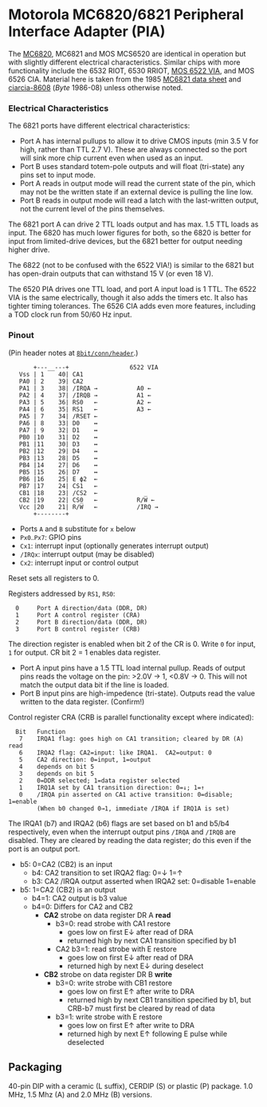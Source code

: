 Motorola MC6820/6821 Peripheral Interface Adapter (PIA)
=======================================================

The [MC6820], MC6821 and MOS MCS6520 are identical in operation but
with slightly different electrical characteristics. Similar chips with
more functionality include the 6532 RIOT, 6530 RRIOT, [MOS 6522 VIA][6522],
and MOS 6526 CIA. Material here is taken from the 1985 [MC6821 data
sheet][data] and [ciarcia-8608][] (_Byte_ 1986-08) unless otherwise
noted.

### Electrical Characteristics

The 6821 ports have different electrical characteristics:
- Port A has internal pullups to allow it to drive CMOS inputs (min
  3.5 V for high, rather than TTL 2.7 V). These are always connected
  so the port will sink more chip current even when used as an input.
- Port B uses standard totem-pole outputs and will float (tri-state)
  any pins set to input mode.
- Port A reads in output mode will read the current state of the pin,
  which may not be the written state if an external device is pulling
  the line low.
- Port B reads in output mode will read a latch with the last-written
  output, not the current level of the pins themselves.

The 6821 port A can drive 2 TTL loads output and has max. 1.5 TTL
loads as input. The 6820 has much lower figures for both, so the 6820
is better for input from limited-drive devices, but the 6821 better
for output needing higher drive.

The 6822 (not to be confused with the 6522 VIA!) is similar to the 6821
but has open-drain outputs that can withstand 15 V (or even 18 V).

The 6520 PIA drives one TTL load, and port A input load is 1 TTL. The
6522 VIA is the same electrically, though it also adds the timers etc.
It also has tighter timing tolerances. The 6526 CIA adds even more
features, including a TOD clock run from 50/60 Hz input.

### Pinout

(Pin header notes at [`8bit/conn/header`](../8bit/conn/header.md).)

           +---__---+                 6522 VIA
       Vss | 1    40| CA1
       PA0 | 2    39| CA2
       PA1 | 3    38| /IRQA →           A0 ←
       PA2 | 4    37| /IRQB →           A1 ←
       PA3 | 5    36| RS0   ←           A2 ←
       PA4 | 6    35| RS1   ←           A3 ←
       PA5 | 7    34| /RSET ←
       PA6 | 8    33| D0    ↔
       PA7 | 9    32| D1    ↔
       PB0 |10    31| D2    ↔
       PB1 |11    30| D3    ↔
       PB2 |12    29| D4    ↔
       PB3 |13    28| D5    ↔
       PB4 |14    27| D6    ↔
       PB5 |15    26| D7    ↔
       PB6 |16    25| E ϕ2  ←
       PB7 |17    24| CS1   ←
       CB1 |18    23| /CS2  ←
       CB2 |19    22| CS0   ←           R/W̅ ←
       Vcc |20    21| R/W̅   ←           /IRQ →
           +--------+

- Ports `A` and `B` substitute for `x` below
- `Px0‥Px7`: GPIO pins
- `Cx1`: interrupt input (optionally generates interrupt output)
- `/IRQx`: interrupt output (may be disabled)
- `Cx2`: interrupt input or control output

Reset sets all registers to 0.

Registers addressed by `RS1`, `RS0`:

      0     Port A direction/data (DDR, DR)
      1     Port A control register (CRA)
      2     Port B direction/data (DDR, DR)
      3     Port B control register (CRB)

The direction register is enabled when bit 2 of the CR is 0. Write `0`
for input, `1` for output. CR bit 2 = 1 enables data register.
- Port A input pins have a 1.5 TTL load internal pullup. Reads of
  output pins reads the voltage on the pin: >2.0V → 1, <0.8V → 0. This
  will not match the output data bit if the line is loaded.
- Port B input pins are high-impedence (tri-state). Outputs read the
  value written to the data register. (Confirm!)

Control register CRA (CRB is parallel functionality except where indicated):

      Bit   Function
       7    IRQA1 flag: goes high on CA1 transition; cleared by DR (A) read
       6    IRQA2 flag: CA2=input: like IRQA1.  CA2=output: 0
       5    CA2 direction: 0=input, 1=output
       4    depends on bit 5
       3    depends on bit 5
       2    0=DDR selected; 1=data register selected
       1    IRQ1A set by CA1 transition direction: 0=↓; 1=↑
       0    /IRQA pin asserted on CA1 active transition: 0=disable; 1=enable
            (When b0 changed 0→1, immediate /IRQA if IRQ1A is set)

The IRQA1 (b7) and IRQA2 (b6) flags are set based on b1 and b5/b4
respectively, even when the interrupt output pins `/IRQA` and `/IRQB`
are disabled. They are cleared by reading the data register; do this
even if the port is an output port.

- b5: 0=CA2 (CB2) is an input
  - b4: CA2 transition to set IRQA2 flag: 0=↓ 1=↑
  - b3: CA2 /IRQA output asserted when IRQA2 set: 0=disable 1=enable
- b5: 1=CA2 (CB2) is an output
  - b4=1: CA2 output is b3 value
  - b4=0: Differs for CA2 and CB2
    - __CA2__ strobe on data register DR A __read__
      - b3=0: read strobe with CA1 restore
        - goes low on first E↓ after read of DRA
        - returned high by next CA1 transition specified by b1
      - CA2 b3=1: read strobe with E restore
        - goes low on first E↓ after read of DRA
        - returned high by next E↓ during deselect
    - __CB2__ strobe on data register DR B __write__
      - b3=0: write strobe with CB1 restore
        - goes low on first E↑ after write to DRA
        - returned high by next CB1 transition specified by b1,
          but CRB-b7 must first be cleared by read of data
      - b3=1: write strobe with E restore
        - goes low on first E↑ after write to DRA
        - returned high by next E↑ following E pulse while deselected


Packaging
---------

40-pin DIP with a ceramic (L suffix), CERDIP (S) or plastic (P)
package. 1.0 MHz, 1.5 Mhz (A) and 2.0 MHz (B) versions.



<!-------------------------------------------------------------------->
[6522]: https://cdn.datasheetspdf.com/pdf-down/6/5/2/6522-Commodore.pdf
[MC6820]: https://en.wikipedia.org/wiki/Peripheral_Interface_Adapter
[ciarcia-8608]: https://archive.org/details/eu_BYTE-1986-08_OCR/page/n112/mode/1up
[data]: https://embed.widencdn.net/pdf/plus/rocelec/j3bd72akh4/RE_DSHEET_MC6821-A21-B21_REI.pdf?u=5oefqw
